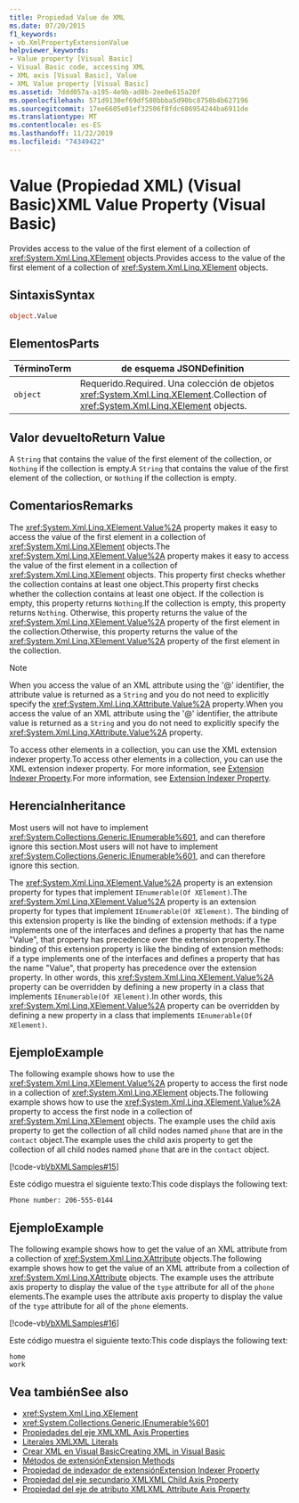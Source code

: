```yaml
---
title: Propiedad Value de XML
ms.date: 07/20/2015
f1_keywords:
- vb.XmlPropertyExtensionValue
helpviewer_keywords:
- Value property [Visual Basic]
- Visual Basic code, accessing XML
- XML axis [Visual Basic], Value
- XML Value property [Visual Basic]
ms.assetid: 7ddd057a-a195-4e9b-ad8b-2ee0e615a20f
ms.openlocfilehash: 571d9130ef69df580bbba5d90bc8758b4b627196
ms.sourcegitcommit: 17ee6605e01ef32506f8fdc686954244ba6911de
ms.translationtype: MT
ms.contentlocale: es-ES
ms.lasthandoff: 11/22/2019
ms.locfileid: "74349422"
---
```

# <a name="xml-value-property-visual-basic"></a><span data-ttu-id="e52d2-102">Value (Propiedad XML) (Visual Basic)</span><span class="sxs-lookup"><span data-stu-id="e52d2-102">XML Value Property (Visual Basic)</span></span>

<span data-ttu-id="e52d2-103">Provides access to the value of the first element of a collection of <xref:System.Xml.Linq.XElement> objects.</span><span class="sxs-lookup"><span data-stu-id="e52d2-103">Provides access to the value of the first element of a collection of <xref:System.Xml.Linq.XElement> objects.</span></span>

## <a name="syntax"></a><span data-ttu-id="e52d2-104">Sintaxis</span><span class="sxs-lookup"><span data-stu-id="e52d2-104">Syntax</span></span>

```vb
object.Value
```

## <a name="parts"></a><span data-ttu-id="e52d2-105">Elementos</span><span class="sxs-lookup"><span data-stu-id="e52d2-105">Parts</span></span>

|<span data-ttu-id="e52d2-106">Término</span><span class="sxs-lookup"><span data-stu-id="e52d2-106">Term</span></span>|<span data-ttu-id="e52d2-107">de esquema JSON</span><span class="sxs-lookup"><span data-stu-id="e52d2-107">Definition</span></span>|  
|---|---|  
|`object`|<span data-ttu-id="e52d2-108">Requerido.</span><span class="sxs-lookup"><span data-stu-id="e52d2-108">Required.</span></span> <span data-ttu-id="e52d2-109">Una colección de objetos <xref:System.Xml.Linq.XElement>.</span><span class="sxs-lookup"><span data-stu-id="e52d2-109">Collection of <xref:System.Xml.Linq.XElement> objects.</span></span>|  

## <a name="return-value"></a><span data-ttu-id="e52d2-110">Valor devuelto</span><span class="sxs-lookup"><span data-stu-id="e52d2-110">Return Value</span></span>

 <span data-ttu-id="e52d2-111">A `String` that contains the value of the first element of the collection, or `Nothing` if the collection is empty.</span><span class="sxs-lookup"><span data-stu-id="e52d2-111">A `String` that contains the value of the first element of the collection, or `Nothing` if the collection is empty.</span></span>

## <a name="remarks"></a><span data-ttu-id="e52d2-112">Comentarios</span><span class="sxs-lookup"><span data-stu-id="e52d2-112">Remarks</span></span>

 <span data-ttu-id="e52d2-113">The <xref:System.Xml.Linq.XElement.Value%2A> property makes it easy to access the value of the first element in a collection of <xref:System.Xml.Linq.XElement> objects.</span><span class="sxs-lookup"><span data-stu-id="e52d2-113">The <xref:System.Xml.Linq.XElement.Value%2A> property makes it easy to access the value of the first element in a collection of <xref:System.Xml.Linq.XElement> objects.</span></span> <span data-ttu-id="e52d2-114">This property first checks whether the collection contains at least one object.</span><span class="sxs-lookup"><span data-stu-id="e52d2-114">This property first checks whether the collection contains at least one object.</span></span> <span data-ttu-id="e52d2-115">If the collection is empty, this property returns `Nothing`.</span><span class="sxs-lookup"><span data-stu-id="e52d2-115">If the collection is empty, this property returns `Nothing`.</span></span> <span data-ttu-id="e52d2-116">Otherwise, this property returns the value of the <xref:System.Xml.Linq.XElement.Value%2A> property of the first element in the collection.</span><span class="sxs-lookup"><span data-stu-id="e52d2-116">Otherwise, this property returns the value of the <xref:System.Xml.Linq.XElement.Value%2A> property of the first element in the collection.</span></span>

> [!NOTE]
> <span data-ttu-id="e52d2-117">When you access the value of an XML attribute using the '\@' identifier, the attribute value is returned as a `String` and you do not need to explicitly specify the <xref:System.Xml.Linq.XAttribute.Value%2A> property.</span><span class="sxs-lookup"><span data-stu-id="e52d2-117">When you access the value of an XML attribute using the '\@' identifier, the attribute value is returned as a `String` and you do not need to explicitly specify the <xref:System.Xml.Linq.XAttribute.Value%2A> property.</span></span>

 <span data-ttu-id="e52d2-118">To access other elements in a collection, you can use the XML extension indexer property.</span><span class="sxs-lookup"><span data-stu-id="e52d2-118">To access other elements in a collection, you can use the XML extension indexer property.</span></span> <span data-ttu-id="e52d2-119">For more information, see [Extension Indexer Property](extension-indexer-property.md).</span><span class="sxs-lookup"><span data-stu-id="e52d2-119">For more information, see [Extension Indexer Property](extension-indexer-property.md).</span></span>

## <a name="inheritance"></a><span data-ttu-id="e52d2-120">Herencia</span><span class="sxs-lookup"><span data-stu-id="e52d2-120">Inheritance</span></span>

 <span data-ttu-id="e52d2-121">Most users will not have to implement <xref:System.Collections.Generic.IEnumerable%601>, and can therefore ignore this section.</span><span class="sxs-lookup"><span data-stu-id="e52d2-121">Most users will not have to implement <xref:System.Collections.Generic.IEnumerable%601>, and can therefore ignore this section.</span></span>

 <span data-ttu-id="e52d2-122">The <xref:System.Xml.Linq.XElement.Value%2A> property is an extension property for types that implement `IEnumerable(Of XElement)`.</span><span class="sxs-lookup"><span data-stu-id="e52d2-122">The <xref:System.Xml.Linq.XElement.Value%2A> property is an extension property for types that implement `IEnumerable(Of XElement)`.</span></span> <span data-ttu-id="e52d2-123">The binding of this extension property is like the binding of extension methods: if a type implements one of the interfaces and defines a property that has the name "Value", that property has precedence over the extension property.</span><span class="sxs-lookup"><span data-stu-id="e52d2-123">The binding of this extension property is like the binding of extension methods: if a type implements one of the interfaces and defines a property that has the name "Value", that property has precedence over the extension property.</span></span> <span data-ttu-id="e52d2-124">In other words, this <xref:System.Xml.Linq.XElement.Value%2A> property can be overridden by defining a new property in a class that implements `IEnumerable(Of XElement)`.</span><span class="sxs-lookup"><span data-stu-id="e52d2-124">In other words, this <xref:System.Xml.Linq.XElement.Value%2A> property can be overridden by defining a new property in a class that implements `IEnumerable(Of XElement)`.</span></span>

## <a name="example"></a><span data-ttu-id="e52d2-125">Ejemplo</span><span class="sxs-lookup"><span data-stu-id="e52d2-125">Example</span></span>

 <span data-ttu-id="e52d2-126">The following example shows how to use the <xref:System.Xml.Linq.XElement.Value%2A> property to access the first node in a collection of <xref:System.Xml.Linq.XElement> objects.</span><span class="sxs-lookup"><span data-stu-id="e52d2-126">The following example shows how to use the <xref:System.Xml.Linq.XElement.Value%2A> property to access the first node in a collection of <xref:System.Xml.Linq.XElement> objects.</span></span> <span data-ttu-id="e52d2-127">The example uses the child axis property to get the collection of all child nodes named `phone` that are in the `contact` object.</span><span class="sxs-lookup"><span data-stu-id="e52d2-127">The example uses the child axis property to get the collection of all child nodes named `phone` that are in the `contact` object.</span></span>

 [!code-vb[VbXMLSamples#15](~/samples/snippets/visualbasic/VS_Snippets_VBCSharp/VbXMLSamples/VB/XMLSamples7.vb#15)]

 <span data-ttu-id="e52d2-128">Este código muestra el siguiente texto:</span><span class="sxs-lookup"><span data-stu-id="e52d2-128">This code displays the following text:</span></span>

 `Phone number: 206-555-0144`

## <a name="example"></a><span data-ttu-id="e52d2-129">Ejemplo</span><span class="sxs-lookup"><span data-stu-id="e52d2-129">Example</span></span>

 <span data-ttu-id="e52d2-130">The following example shows how to get the value of an XML attribute from a collection of <xref:System.Xml.Linq.XAttribute> objects.</span><span class="sxs-lookup"><span data-stu-id="e52d2-130">The following example shows how to get the value of an XML attribute from a collection of <xref:System.Xml.Linq.XAttribute> objects.</span></span> <span data-ttu-id="e52d2-131">The example uses the attribute axis property to display the value of the `type` attribute for all of the `phone` elements.</span><span class="sxs-lookup"><span data-stu-id="e52d2-131">The example uses the attribute axis property to display the value of the `type` attribute for all of the `phone` elements.</span></span>

 [!code-vb[VbXMLSamples#16](~/samples/snippets/visualbasic/VS_Snippets_VBCSharp/VbXMLSamples/VB/XMLSamples7.vb#16)]

 <span data-ttu-id="e52d2-132">Este código muestra el siguiente texto:</span><span class="sxs-lookup"><span data-stu-id="e52d2-132">This code displays the following text:</span></span>

 ```console
 home
 work
```

## <a name="see-also"></a><span data-ttu-id="e52d2-133">Vea también</span><span class="sxs-lookup"><span data-stu-id="e52d2-133">See also</span></span>

- <xref:System.Xml.Linq.XElement>
- <xref:System.Collections.Generic.IEnumerable%601>
- [<span data-ttu-id="e52d2-134">Propiedades del eje XML</span><span class="sxs-lookup"><span data-stu-id="e52d2-134">XML Axis Properties</span></span>](index.md)
- [<span data-ttu-id="e52d2-135">Literales XML</span><span class="sxs-lookup"><span data-stu-id="e52d2-135">XML Literals</span></span>](../xml-literals/index.md)
- [<span data-ttu-id="e52d2-136">Crear XML en Visual Basic</span><span class="sxs-lookup"><span data-stu-id="e52d2-136">Creating XML in Visual Basic</span></span>](../../programming-guide/language-features/xml/creating-xml.md)
- [<span data-ttu-id="e52d2-137">Métodos de extensión</span><span class="sxs-lookup"><span data-stu-id="e52d2-137">Extension Methods</span></span>](../../programming-guide/language-features/procedures/extension-methods.md)
- [<span data-ttu-id="e52d2-138">Propiedad de indexador de extensión</span><span class="sxs-lookup"><span data-stu-id="e52d2-138">Extension Indexer Property</span></span>](extension-indexer-property.md)
- [<span data-ttu-id="e52d2-139">Propiedad del eje secundario XML</span><span class="sxs-lookup"><span data-stu-id="e52d2-139">XML Child Axis Property</span></span>](xml-child-axis-property.md)
- [<span data-ttu-id="e52d2-140">Propiedad del eje de atributo XML</span><span class="sxs-lookup"><span data-stu-id="e52d2-140">XML Attribute Axis Property</span></span>](xml-attribute-axis-property.md)
